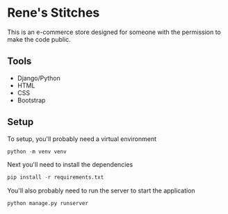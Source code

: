 # Rene's Stitches

This is an e-commerce store designed for someone with the permission to make the
code public.

## Tools

- Django/Python
- HTML
- CSS
- Bootstrap

## Setup

To setup, you'll probably need a virtual environment

```py
python -m venv venv
```

Next you'll need to install the dependencies

```py
pip install -r requirements.txt
```

You'll also probably need to run the server to start the application

```py
python manage.py runserver
```
